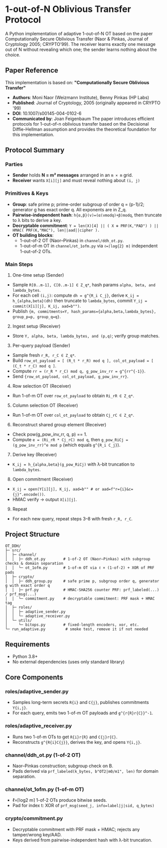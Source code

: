# 1-out-of-N Oblivious Transfer Protocol
A Python implementation of adaptive 1-out-of-N OT based on the paper Computationally Secure Oblivious Transfer (Naor & Pinkas, Journal of Cryptology 2005; CRYPTO’99). The receiver learns exactly one message out of N without revealing which one; the sender learns nothing about the choice.

## Paper Reference
This implementation is based on:
**"Computationally Secure Oblivious Transfer"**
- **Authors**: Moni Naor (Weizmann Institute), Benny Pinkas (HP Labs)
- **Published**: Journal of Cryptology, 2005 (originally appeared in CRYPTO '99)
- **DOI**: 10.1007/s00145-004-0102-6
- **Communicated by**: Joan Feigenbaum
The paper introduces efficient protocols for 1-out-of-n oblivious transfer based on the Decisional Diffie-Hellman assumption and provides the theoretical foundation for this implementation.

## Protocol Summary
### Parties
- **Sender** holds **N = m² messages** arranged in an `m × m` grid.
- **Receiver** wants `X[i][j]` and must reveal nothing about `(i, j)`

### Primitives & Keys
- **Group**: safe prime p; prime-order subgroup of order q = (p-1)/2; generator g has exact order q. All exponents are in Z_q.
- **Pairwise-independent hash**: `h{α,β}(v)=(α(vmodq)+β)modq`, then truncate to λ bits to derive a key.
- **Decryptable commitment**: `Y = len(X)[4] || ( X ⊕ PRF(K,"PAD") ) || HMAC( PRF(K,"MAC"), len||aad||cipher ).`
- **OT building blocks**: 
  - 1-out-of-2 OT (Naor–Pinkas) in `channel/ddh_ot.py`.
  - 1-out-of-m OT in `channel/ot_1ofm.py` via `ℓ=⌈log{2} m⌉` independent 1-out-of-2 OTs.

### Main Steps
1. One-time setup (Sender)
- Sample `R[0..m-1], C[0..m-1] ∈ Z_q*`, hash params `alpha, beta, and lambda_bytes`.
- For each cell `(i,j)`: compute `dh = g^{R_i C_j}`, derive `K_ij = h_{alpha,beta}(dh)` then truncate to `lambda_bytes`, commit `Y_ij = commit(X[i][j], K_ij, aad=b"")`.
- Publish `{m, commitments=Y, hash_params={alpha,beta,lambda_bytes}, group_p=p, group_q=q}`.

2. Ingest setup (Receiver)
- Store `Y, alpha, beta, lambda_bytes, and (p,q)`; verify group matches.

3. Per-query payload (Sender)
- Sample fresh `r_R, r_C ∈ Z_q*`.
- Build `row_ot_payload = [ (R_t * r_R) mod q ], col_ot_payload = [ (C_t * r_C) mod q ]`.
- Compute `rr = (r_R * r_C) mod q, g_pow_inv_rr = g^{rr^{-1}}`.
- Send `{row_ot_payload, col_ot_payload, g_pow_inv_rr}`.

4. Row selection OT (Receiver)
- Run 1-of-m OT over `row_ot_payload` to obtain `Ri_rR ∈ Z_q*`.

5. Column selection OT (Receiver)
- Run 1-of-m OT over `col_ot_payload` to obtain `Cj_rC ∈ Z_q*`.

6. Reconstruct shared group element (Receiver)
- Check pow(g_pow_inv_rr, q, p) == 1.
- Compute `e = (Ri_rR * Cj_rC) mod q`, then `g_pow_RiCj = (g_pow_inv_rr)^e mod p` (which equals `g^{R_i C_j}`).

7. Derive key (Receiver)
- `K_ij = h_{alpha,beta}(g_pow_RiCj)` with λ-bit truncation to `lambda_bytes`.

8. Open commitment (Receiver)
- `X_ij = open(Y[i][j], K_ij, aad=b"" # or aad=f"r={i}&c={j}".encode())`.
- HMAC verify → output `X[i][j]`.

9. Repeat
- For each new query, repeat steps 3–8 with fresh `r_R, r_C`.

## Project Structure
```
OT_DDH/
├─ src/
│  ├─ channel/
│  │  ├─ ddh_ot.py        # 1-of-2 OT (Naor–Pinkas) with subgroup checks & domain separation
│  │  └─ ot_1ofm.py       # 1-of-m OT via ℓ × (1-of-2) + XOR of PRF pads
│  ├─ crypto/
│  │  ├─ ddh_group.py     # safe prime p, subgroup order q, generator g with exact order q
│  │  ├─ prf.py           # HMAC-SHA256 counter PRF: prf_labeled(...) / prf_msg(...)
│  │  └─ commitment.py    # decryptable commitment: PRF mask + HMAC tag
│  ├─ roles/
│  │  ├─ adaptive_sender.py
│  │  └─ adaptive_receiver.py
│  └─ utils/
│     └─ bitops.py        # fixed-length encoders, xor, etc.
└─ run_adaptive.py         # smoke test, remove it if not needed
```

## Requirements
- Python 3.8+
- No external dependencies (uses only standard library)

## Core Components
### roles/adaptive_sender.py
- Samples long-term secrets `R{i}` and `C{j}`, publishes commitments `Y{i,j}`.
- For each query, emits two 1-of-m OT payloads and `g^{r{R}r{C}}^-1`.

### roles/adaptive_receiver.py
- Runs two 1-of-m OTs to get `R{i}r{R}` and `C{j}r{C}`.
- Reconstructs `g^{R{i}C{j}}`, derives the key, and opens `Y{i,j}`.

### channel/ddh_ot.py (1-of-2 OT)
- Naor–Pinkas construction; subgroup check on B.
- Pads derived via `prf_labeled(k_bytes, b"OT2|m0/m1", len)` for domain separation.

### channel/ot_1ofm.py (1-of-m OT)
- ℓ=⌈log2 m⌉ 1-of-2 OTs produce bitwise seeds.
- Pad for index t: XOR of `prf_msg(seed_j, info=label|j|sid, q_bytes)`

### crypto/commitment.py
- Decryptable commitment with PRF mask + HMAC; rejects any tamper/wrong key/AAD.
- Keys derived from pairwise-independent hash with λ-bit truncation.